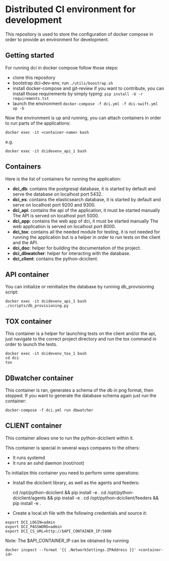 Distributed CI environment for development
==========================================

This repository is used to store the configuration of docker
compose in order to provide an environment for development.

Getting started
---------------

For running dci in docker compose follow those steps:

 * clone this repository
 * bootstrap dci-dev-env, run ``./utils/boostrap.sh``
 * install docker-compose and git-review if you want to contribute, 
   you can install those requirements by simply typing: 
   `pip install -U -r requirements.txt`
 * launch the environment ``docker-compose -f dci.yml -f dci-swift.yml up -b``

Now the environment is up and running, you can attach containers in order to
run parts of the applications:

    docker exec -it <container-name> bash

e.g.

    docker exec -it dcidevenv_api_1 bash

Containers
----------

Here is the list of containers for running the application:

 * **dci_db**: contains the postgresql database, it is started by default and
   serve the database on localhost port 5432.
 * **dci_es**: contains the elasticsearch database, it is started by default and
   serve on localhost port 9200 and 9300.
 * **dci_api**: contains the api of the application, it must be started manually
   The API is served on localhost port 5000.
 * **dci_app**: contains the web app of dci, it must be started manually
   The web application is served on localhost port 8000.
 * **dci_tox**: contains all the needed module for testing, it is not needed
   for running the application but is a helper in order to run tests
   on the client and the API.
 * **dci_doc**: helper for building the documentation of the project.
 * **dci_dbwatcher**: helper for interacting with the database.
 * **dci_client**: contains the python-dciclient.


API container
-------------

You can initialize or reinitialize the database by running db_provisioning script:

    docker exec -it dcidevenv_api_1 bash
    ./scripts/db_provisioning.py

TOX container
-------------

This container is a helper for launching tests on the client and/or the api, 
just navigate to the correct project directory and run the tox command in order to launch the tests.

    docker exec -it dcidevenv_tox_1 bash
    cd dci
    tox

DBwatcher container
-------------------

This container is ran, generates a schema of the db in png format, then stopped.
If you want to generate the database schema again just run the container:

    docker-compose -f dci.yml run dbwatcher

CLIENT container
----------------

This container allows one to run the python-dciclient within it.

This container is special in several ways compares to the others:

 * It runs systemd
 * It runs an sshd daemon (root/root)

To initialize this container you need to perform some operations:

 * Install the dciclient library, as well as the agents and feeders:

    cd /opt/python-dciclient && pip install -e .
    cd /opt/python-dciclient/agents && pip install -e .
    cd /opt/python-dciclient/feeders && pip install -e .


 * Create a local.sh file with the following credentials and source it:

```shell
export DCI_LOGIN=admin
export DCI_PASSWORD=admin
export DCI_CS_URL=http://$API_CONTAINER_IP:5000
```

Note: The $API_CONTAINER_IP can be obtained by running 

    docker inspect --format '{{ .NetworkSettings.IPAddress }}' <container-id>
